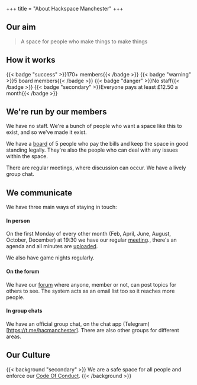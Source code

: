 +++
    title = "About Hackspace Manchester"
+++

## Our aim
> A space for people who make things to make things

## How it works
{{< badge "success" >}}170+ members{{< /badge >}}
{{< badge "warning" >}}5 board members{{< /badge >}}
{{< badge "danger" >}}No staff{{< /badge >}}
{{< badge "secondary" >}}Everyone pays at least £12.50 a month{{< /badge >}}

## We're run by our members
We have no staff. We're a bunch of people who want a space like this to exist, and so we've made it exist.

We have a [board](/about/board) of 5 people who pay the bills and keep the space in good standing legally. They're also the people who can deal with any issues within the space.

There are regular meetings, where discussion can occur. We have a lively group chat.

## We communicate
We have three main ways of staying in touch:

#### In person
On the first Monday of every other month (Feb, April, June, August, October, December) at 19:30 we have our regular [meeting](/about/meetings)., there's an agenda and all minutes are [uploaded](/about/meetings).

We also have game nights regularly.

#### On the forum
We have our [forum](https://list.hacman.org.uk) where anyone, member or not, can post topics for others to see. The system acts as an email list too so it reaches more people.

#### In group chats
We have an official group chat, on the chat app (Telegram)[https://t.me/hacmanchester].
There are also other groups for different areas.

## Our Culture
{{< background "secondary" >}}
We are a safe space for all people and enforce our <a href="/rules">Code Of Conduct</a>.
{{< /background >}}


